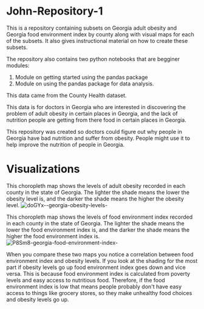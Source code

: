 # John-Repository-1
This is a repository containing subsets on Georgia adult obesity and Georgia food environment index by county along with visual maps for each of the subsets. It also gives instructional material on how to create these subsets.

The repository also contains two python notebooks that are begginer modules:
1. Module on getting started using the pandas package
2. Module on using the pandas package for data analysis.

This data came from the County Health dataset.

This data is for doctors in Georgia who are interested in discovering the problem of adult obesity in certain places in Georgia, and the lack of nutrition people are getting from there food in certain places in Georgia.

This repository was created so doctors could figure out why people in Georgia have bad nutrition and suffer from obesity. People might use it to help improve the nutrition of people in Georgia.

# Visualizations
This choropleth map shows the levels of adult obesity recorded in each county in the state of Georgia. The lighter the shade means the lower the obesity level is, and the darker the shade means the higher the obesity level.
![doGYx--georgia-obesity-levels-](https://user-images.githubusercontent.com/118312341/203134954-12d6f0e4-02c3-4fdf-88f9-54a9c02db56c.png)

This choropleth map shows the levels of food environment index recorded in each county in the state of Georgia. The lighter the shade means the lower the food environment index is, and the darker the shade means the higher the food environment index is.
![P8Sm8-georgia-food-environment-index-](https://user-images.githubusercontent.com/118312341/203143028-c5bdbaa8-b0dd-4dc6-acdb-2f3711369c83.png)

When you compare these two maps you notice a correlation between food environment index and obesity levels. If you look at the shading for the most part if obesity levels go up food environment index goes down and vice versa. This is because food environment index is calculated from poverty levels and easy access to nutritious food. Therefore, if the food environment index is low that means people probably don't have easy access to things like grocery stores, so they make unhealthy food choices and obesity levels go up.

